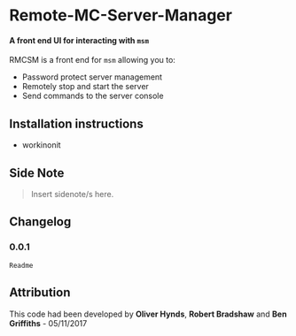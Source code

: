 # Remote-MC-Server-Manager
#### A front end UI for interacting with `msm`

RMCSM is a front end for `msm` allowing you to: 
  - Password protect server management
  - Remotely stop and start the server
  - Send commands to the server console
 
## Installation instructions

* workinonit


## Side Note
>Insert sidenote/s here.


## Changelog

### 0.0.1
    Readme

## Attribution
This code had been developed by **Oliver Hynds**, **Robert Bradshaw** and **Ben Griffiths** - 05/11/2017
